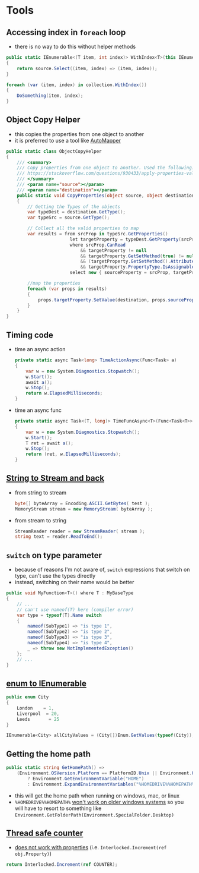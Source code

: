 # Tools

## Accessing index in `foreach` loop

- there is no way to do this without helper methods

```cs
public static IEnumerable<(T item, int index)> WithIndex<T>(this IEnumerable<T> source)
{
    return source.Select((item, index) => (item, index));
}
```

```cs
foreach (var (item, index) in collection.WithIndex())
{
    DoSomething(item, index);
}
```

## Object Copy Helper

- this copies the properties from one object to another
- it is preferred to use a tool like [AutoMapper](https://automapper.org/)

```cs
public static class ObjectCopyHelper
{
    /// <summary>
    /// Copy properties from one object to another. Used the following:
    /// https://stackoverflow.com/questions/930433/apply-properties-values-from-one-object-to-another-of-the-same-type-automaticall
    /// </summary>
    /// <param name="source"></param>
    /// <param name="destination"></param>
    public static void CopyProperties(object source, object destination)
    {
        // Getting the Types of the objects
        var typeDest = destination.GetType();
        var typeSrc = source.GetType();

        // Collect all the valid properties to map
        var results = from srcProp in typeSrc.GetProperties()
                        let targetProperty = typeDest.GetProperty(srcProp.Name)
                        where srcProp.CanRead
                            && targetProperty != null
                            && targetProperty.GetSetMethod(true) != null && !targetProperty.GetSetMethod(true).IsPrivate
                            && (targetProperty.GetSetMethod().Attributes & MethodAttributes.Static) == 0
                            && targetProperty.PropertyType.IsAssignableFrom(srcProp.PropertyType)
                        select new { sourceProperty = srcProp, targetProperty };

        //map the properties
        foreach (var props in results)
        {
            props.targetProperty.SetValue(destination, props.sourceProperty.GetValue(source, null), null);
        }
    }
}
```

## Timing code

- time an async action

    ```cs
    private static async Task<long> TimeActionAsync(Func<Task> a)
    {
        var w = new System.Diagnostics.Stopwatch();
        w.Start();
        await a();
        w.Stop();
        return w.ElapsedMilliseconds;
    }
    ```

- time an async func

    ```cs
    private static async Task<(T, long)> TimeFuncAsync<T>(Func<Task<T>> a)
    {
        var w = new System.Diagnostics.Stopwatch();
        w.Start();
        T ret = await a();
        w.Stop();
        return (ret, w.ElapsedMilliseconds);
    }
    ```

## [String to Stream and back](https://www.csharp411.com/c-convert-string-to-stream-and-stream-to-string/)

- from string to stream

    ```cs
    byte[] byteArray = Encoding.ASCII.GetBytes( test );
    MemoryStream stream = new MemoryStream( byteArray );
    ```

- from stream to string

    ```cs
    StreamReader reader = new StreamReader( stream );
    string text = reader.ReadToEnd();
    ```

## `switch` on type parameter

- because of reasons I'm not aware of, `switch` expressions that switch on type, can't use the types directly
- instead, switching on their name would be better

```cs
public void MyFunction<T>() where T : MyBaseType
{
    // ...
    // can't use nameof(T) here (compiler error)
    var type = typeof(T).Name switch
    {
        nameof(SubType1) => "is type 1",
        nameof(SubType2) => "is type 2",
        nameof(SubType3) => "is type 3",
        nameof(SubType4) => "is type 4",
        _ => throw new NotImplementedException()
    };
    // ...
}
```
<!-- markdownlint-disable MD033 -->
## [enum to IEnumerable<Enum>](https://stackoverflow.com/questions/12447473/how-can-i-create-an-ienumerable-from-an-enum)
<!-- markdownlint-enable MD033 -->

```cs
public enum City
{
    London    = 1,
    Liverpool  = 20,
    Leeds       = 25
}
```

```cs
IEnumerable<City> allCityValues = (City[])Enum.GetValues(typeof(City));
```

## Getting the home path

```cs
public static string GetHomePath() =>
    (Environment.OSVersion.Platform == PlatformID.Unix || Environment.OSVersion.Platform == PlatformID.MacOSX)
        ? Environment.GetEnvironmentVariable("HOME")
        : Environment.ExpandEnvironmentVariables("%HOMEDRIVE%%HOMEPATH%");
```

- this will get the home path when running on windows, mac, or linux
- `%HOMEDRIVE%%HOMEPATH%` [won't work on older windows systems](https://stackoverflow.com/questions/39573548/cant-expand-environment-variables-with-c-sharp-using-windows-7) so you will have to resort to something like `Environment.GetFolderPath(Environment.SpecialFolder.Desktop)`

## [Thread safe counter](https://stackoverflow.com/a/13181780)

- [does not work with properties](https://stackoverflow.com/questions/4518956/a-property-or-indexer-may-not-be-passed-as-an-out-or-ref-parameter) (i.e. `Interlocked.Increment(ref obj.Property)`)

```cs
return Interlocked.Increment(ref COUNTER);
```

